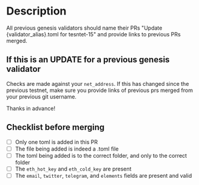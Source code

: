 # Description

All previous genesis validators should name their PRs "Update {validator_alias}.toml for tesntet-15" and provide links to previous PRs merged.

## If this is an UPDATE for a previous genesis validator

Checks are made against your `net_address`. If this has changed since the previous testnet, make sure you provide links of previous prs merged from your previous git username.

Thanks in advance!

## Checklist before merging

- [ ] Only one toml is added in this PR
- [ ] The file being added is indeed a .toml file
- [ ] The toml being added is to the correct folder, and only to the correct folder
- [ ] The `eth_hot_key` and `eth_cold_key` are present
- [ ] The `email`, `twitter`, `telegram`, and `elements` fields are present and valid